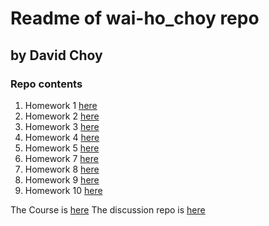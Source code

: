 # Readme of wai-ho_choy repo
## by David Choy

### Repo contents
1. Homework 1 [here](https://github.com/STAT545-UBC/wai-ho_choy/tree/master/Homework_1/README.md)
2. Homework 2 [here](https://github.com/STAT545-UBC/wai-ho_choy/blob/master/Homework_2/Homework2.md)
3. Homework 3 [here](https://github.com/STAT545-UBC/wai-ho_choy/blob/master/Homework_3/Homework3.md)
4. Homework 4 [here](https://github.com/STAT545-UBC/wai-ho_choy/blob/master/Homework_4/Homework_4.md)
5. Homework 5 [here](https://github.com/STAT545-UBC/wai-ho_choy/blob/master/Homework_5/Homework_5.md)
6. Homework 7 [here](https://github.com/STAT545-UBC/wai-ho_choy/blob/master/Homework_7/Homework_7.md)
6. Homework 8 [here](https://github.com/STAT545-UBC/wai-ho_choy/blob/master/Homework_8/Homework_8.md)
7. Homework 9 [here](https://github.com/hochoy/automation)
8. Homework 10 [here](https://github.com/STAT545-UBC/wai-ho_choy/blob/master/Homework_10/Homework_8.md)

The Course is [here](http://stat545-ubc.github.io/index.html)
The discussion repo is [here](https://github.com/STAT545-UBC/Discussion/issues)